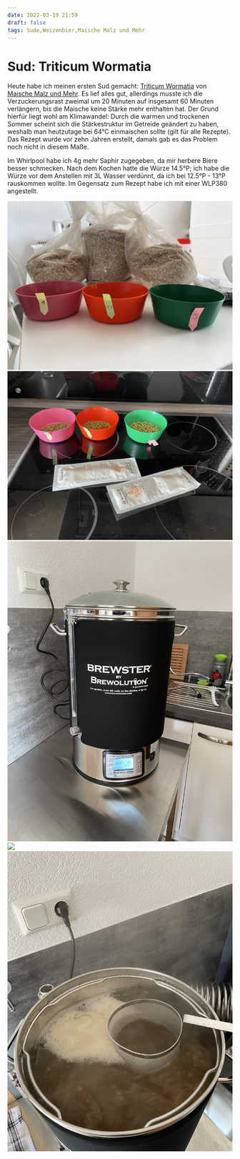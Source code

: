 ```yaml
---
date: 2022-03-19 21:59
draft: false
tags: Sude,Weizenbier,Maische Malz und Mehr
---
```

# Sud: Triticum Wormatia

Heute habe ich meinen ersten Sud gemacht: 
[Triticum Wormatia](https://www.maischemalzundmehr.de/index.php?inhaltmitte=recipe&seite=2&id=257&factorhav=&factorhav2=&factorha1=&factorha2=&factorha3=&factorha4=&factorha5=&factorha6=&suche_klonrezepte=&suche_begriff=&suche_sorte=Weizen%2C+Hell&suche_malz=&suche_malz2=egal&suche_hopfen=&suche_hefe=&ordertype=DESC&factoraw=20&x=0&y=0&factorsha=60)
von [Maische Malz und Mehr](https://www.maischemalzundmehr.de/). Es lief alles gut, allerdings musste ich die 
Verzuckerungsrast zweimal um 20 Minuten auf insgesamt 60 Minuten verlängern, bis die Maische keine Stärke mehr enthalten 
hat. Der Grund hierfür liegt wohl am Klimawandel: Durch die warmen und trockenen Sommer scheint sich die Stärkestruktur
im Getreide geändert zu haben, weshalb man heutzutage bei 64°C einmaischen sollte (gilt für alle Rezepte). 
Das Rezept wurde vor zehn Jahren erstellt, damals gab es das Problem noch nicht in diesem Maße.
<!-- PAGEBREAK -->
Im Whirlpool habe ich 4g mehr Saphir zugegeben, da mir herbere Biere besser schmecken. Nach dem Kochen hatte die Würze 
14.5°P; ich habe die Würze vor dem Anstellen mit 3L Wasser verdünnt, da ich bei 12.5°P - 13°P rauskommen wollte. 
Im Gegensatz zum Rezept habe ich mit einer WLP380 angestellt. 

<!-- The gallery -->
<div class="row">
  <div class="column">
    <img src="/images/2022-03-19-sud-triticum-wormatia/1.jpg">
    <img src="/images/2022-03-19-sud-triticum-wormatia/2.jpg">
  </div>
  <div class="column">
    <img src="/images/2022-03-19-sud-triticum-wormatia/3.jpg">
    <img src="/images/2022-03-19-sud-triticum-wormatia/4.jpg">
  </div>
  <div class="column">
    <img src="/images/2022-03-19-sud-triticum-wormatia/5.jpg">
  </div>
</div>
